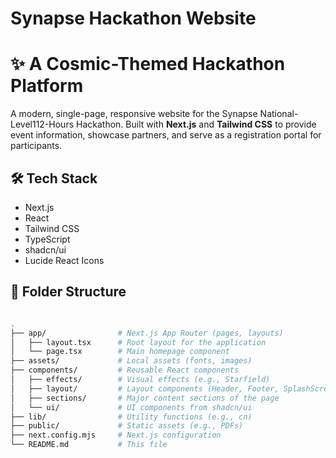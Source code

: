 # Synapse Hackathon Website

# ✨ A Cosmic-Themed Hackathon Platform
A modern, single-page, responsive website for the Synapse National-Level112-Hours Hackathon. Built with **Next.js** and **Tailwind CSS** to provide event information, showcase partners, and serve as a registration portal for participants.

## 🛠️ Tech Stack
- Next.js
- React
- Tailwind CSS
- TypeScript
- shadcn/ui
- Lucide React Icons

## 📁 Folder Structure

```bash

.
├── app/                # Next.js App Router (pages, layouts)
│   ├── layout.tsx      # Root layout for the application
│   └── page.tsx        # Main homepage component
├── assets/             # Local assets (fonts, images)
├── components/         # Reusable React components
│   ├── effects/        # Visual effects (e.g., Starfield)
│   ├── layout/         # Layout components (Header, Footer, SplashScreen)
│   ├── sections/       # Major content sections of the page
│   └── ui/             # UI components from shadcn/ui
├── lib/                # Utility functions (e.g., cn)
├── public/             # Static assets (e.g., PDFs)
├── next.config.mjs     # Next.js configuration
└── README.md           # This file
